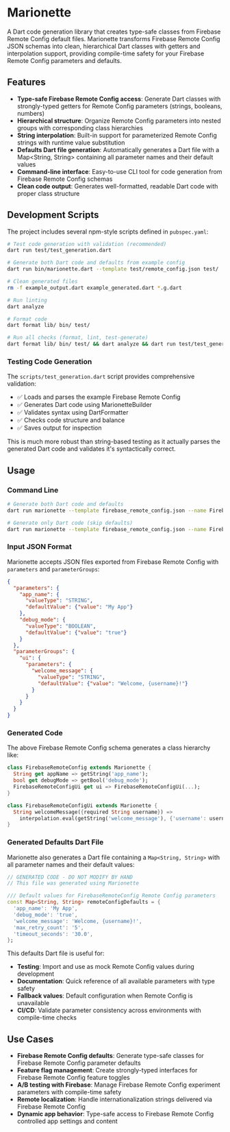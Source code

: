 # Marionette

A Dart code generation library that creates type-safe classes from Firebase Remote Config default files. Marionette transforms Firebase Remote Config JSON schemas into clean, hierarchical Dart classes with getters and interpolation support, providing compile-time safety for your Firebase Remote Config parameters and defaults.

## Features

- **Type-safe Firebase Remote Config access**: Generate Dart classes with strongly-typed getters for Remote Config parameters (strings, booleans, numbers)
- **Hierarchical structure**: Organize Remote Config parameters into nested groups with corresponding class hierarchies
- **String interpolation**: Built-in support for parameterized Remote Config strings with runtime value substitution
- **Defaults Dart file generation**: Automatically generates a Dart file with a Map<String, String> containing all parameter names and their default values
- **Command-line interface**: Easy-to-use CLI tool for code generation from Firebase Remote Config schemas
- **Clean code output**: Generates well-formatted, readable Dart code with proper class structure

## Development Scripts

The project includes several npm-style scripts defined in `pubspec.yaml`:

```bash
# Test code generation with validation (recommended)
dart run test/test_generation.dart

# Generate both Dart code and defaults from example config
dart run bin/marionette.dart --template test/remote_config.json test/

# Clean generated files
rm -f example_output.dart example_generated.dart *.g.dart

# Run linting
dart analyze

# Format code
dart format lib/ bin/ test/

# Run all checks (format, lint, test-generate)
dart format lib/ bin/ test/ && dart analyze && dart run test/test_generation.dart
```

### Testing Code Generation

The `scripts/test_generation.dart` script provides comprehensive validation:

- ✅ Loads and parses the example Firebase Remote Config
- ✅ Generates Dart code using MarionetteBuilder
- ✅ Validates syntax using DartFormatter
- ✅ Checks code structure and balance
- ✅ Saves output for inspection

This is much more robust than string-based testing as it actually parses the generated Dart code and validates it's syntactically correct.

## Usage

### Command Line

```bash
# Generate both Dart code and defaults
dart run marionette --template firebase_remote_config.json --name FirebaseRemoteConfig lib/generated/

# Generate only Dart code (skip defaults)
dart run marionette --template firebase_remote_config.json --name FirebaseRemoteConfig --no-defaults lib/generated/
```

### Input JSON Format

Marionette accepts JSON files exported from Firebase Remote Config with `parameters` and `parameterGroups`:

```json
{
  "parameters": {
    "app_name": {
      "valueType": "STRING",
      "defaultValue": {"value": "My App"}
    },
    "debug_mode": {
      "valueType": "BOOLEAN",
      "defaultValue": {"value": "true"}
    }
  },
  "parameterGroups": {
    "ui": {
      "parameters": {
        "welcome_message": {
          "valueType": "STRING",
          "defaultValue": {"value": "Welcome, {username}!"}
        }
      }
    }
  }
}
```

### Generated Code

The above Firebase Remote Config schema generates a class hierarchy like:

```dart
class FirebaseRemoteConfig extends Marionette {
  String get appName => getString('app_name');
  bool get debugMode => getBool('debug_mode');
  FirebaseRemoteConfigUi get ui => FirebaseRemoteConfigUi(...);
}

class FirebaseRemoteConfigUi extends Marionette {
  String welcomeMessage({required String username}) =>
    interpolation.eval(getString('welcome_message'), {'username': username});
}
```

### Generated Defaults Dart File

Marionette also generates a Dart file containing a `Map<String, String>` with all parameter names and their default values:

```dart
// GENERATED CODE - DO NOT MODIFY BY HAND
// This file was generated using Marionette

/// Default values for FirebaseRemoteConfig Remote Config parameters
const Map<String, String> remoteConfigDefaults = {
  'app_name': 'My App',
  'debug_mode': 'true',
  'welcome_message': 'Welcome, {username}!',
  'max_retry_count': '5',
  'timeout_seconds': '30.0',
};
```

This defaults Dart file is useful for:
- **Testing**: Import and use as mock Remote Config values during development
- **Documentation**: Quick reference of all available parameters with type safety
- **Fallback values**: Default configuration when Remote Config is unavailable
- **CI/CD**: Validate parameter consistency across environments with compile-time checks

## Use Cases

- **Firebase Remote Config defaults**: Generate type-safe classes for Firebase Remote Config parameter defaults
- **Feature flag management**: Create strongly-typed interfaces for Firebase Remote Config feature toggles
- **A/B testing with Firebase**: Manage Firebase Remote Config experiment parameters with compile-time safety
- **Remote localization**: Handle internationalization strings delivered via Firebase Remote Config
- **Dynamic app behavior**: Type-safe access to Firebase Remote Config controlled app settings and content
